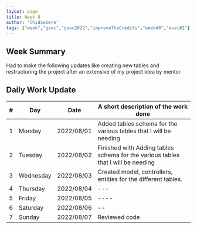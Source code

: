 ```yaml
---
layout: page
title: Week 8
author: 'Chidiebere'
tags: ["week","gsoc","gsoc2022","improveTheCredits","week#8","eval#2"]
---
```


## Week Summary
Had to make the following updates like creating new tables and restructuring the project after an extensive of my project idea by mentor

## Daily Work Update

|\#|Day|Date|A short description of the work done|  
|---	|---	|---	|---	|  
|1   	| Monday 	|   2022/08/01	| Added tables schema for the various tables that I will be needing |  
|2   	| Tuesday  	|   2022/08/02	| Finished with Adding tables schema for the various tables that I will be needing  |  
|3   	| Wednesday |  2022/08/03 	|  Created model, controllers, entities for the different tables. |  
|4   	| Thursday  |   2022/08/04	| --- |  
|5   	| Friday  	|   2022/08/05	| ---- |  
|6   	| Saturday  |  2022/08/06	|--  |  
|7   	| Sunday  	|   2022/08/07	| Reviewed code |  
